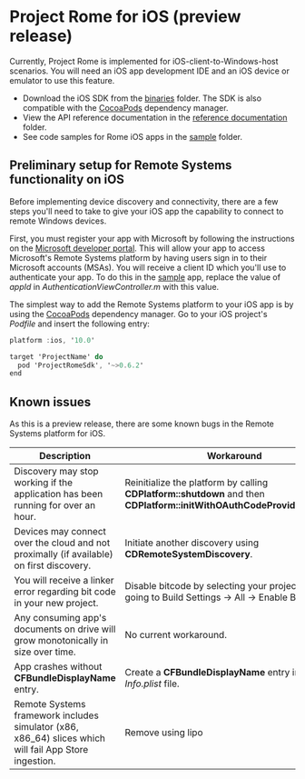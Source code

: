 # Project Rome for iOS (preview release)

Currently, Project Rome is implemented for iOS-client-to-Windows-host scenarios. You will need an iOS app development IDE and an iOS device or emulator to use this feature.

* Download the iOS SDK from the [binaries](binaries/) folder. The SDK is also compatible with the [CocoaPods](https://cocoapods.org/?q=projectrome) dependency manager.
* View the API reference documentation in the [reference documentation](reference%20documentation/) folder.
* See code samples for Rome iOS apps in the [sample](sample/) folder.

## Preliminary setup for Remote Systems functionality on iOS

Before implementing device discovery and connectivity, there are a few steps you'll need to take to give your iOS app the capability to connect to remote Windows devices.

First, you must register your app with Microsoft by following the instructions on the [Microsoft developer portal](https://apps.dev.microsoft.com/). This will allow your app to access Microsoft's Remote Systems platform by having users sign in to their Microsoft accounts (MSAs). You will receive a client ID which you'll use to authenticate your app. To do this in the [sample](sample/) app, replace the value of _appId_ in _AuthenticationViewController.m_ with this value.

The simplest way to add the Remote Systems platform to your iOS app is by using the [CocoaPods](https://cocoapods.org/) dependency manager. Go to your iOS project's *Podfile* and insert the following entry:

```ObjectiveC
platform :ios, '10.0'

target 'ProjectName' do
  pod 'ProjectRomeSdk', '~>0.6.2'
end
```


## Known issues

As this is a preview release, there are some known bugs in the Remote Systems platform for iOS.

|Description | Workaround |
| -----|-----|
|Discovery may stop working if the application has been running for over an hour. | Reinitialize the platform by calling **CDPlatform::shutdown** and then **CDPlatform::initWithOAuthCodeProviderDelegate** |
|Devices may connect over the cloud and not proximally (if available) on first discovery. | Initiate another discovery using **CDRemoteSystemDiscovery**. |
| You will receive a linker error regarding bit code in your new project. | Disable bitcode by selecting your project and going to Build Settings -> All -> Enable Bitcode|
|  Any consuming app's documents on drive will grow monotonically in size over time.| No current workaround.|
|App crashes without **CFBundleDisplayName** entry.|Create a **CFBundleDisplayName** entry in your _Info.plist_ file.|
|Remote Systems framework includes simulator (x86, x86_64) slices which will fail App Store ingestion. | Remove using lipo|

